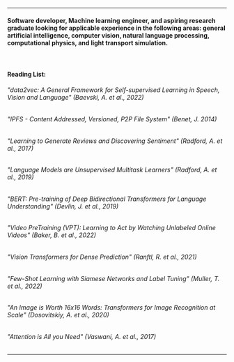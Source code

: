___
#### Software developer, Machine learning engineer, and aspiring research graduate looking for applicable experience in the following areas: general artificial intelligence, computer vision, natural language processing, computational physics, and light transport simulation.

<br>

#### Reading List:
###### *"data2vec: A General Framework for Self-supervised Learning in Speech, Vision and Language" (Baevski, A. et al., 2022)* <br>
###### *"IPFS - Content Addressed, Versioned, P2P File System" (Benet, J. 2014)* <br>
###### *"Learning to Generate Reviews and Discovering Sentiment" (Radford, A. et al., 2017)* <br>
###### *"Language Models are Unsupervised Multitask Learners" (Radford, A. et al., 2019)* <br>
###### *"BERT: Pre-training of Deep Bidirectional Transformers for Language Understanding" (Devlin, J. et al., 2019)* <br>
###### *"Video PreTraining (VPT): Learning to Act by Watching Unlabeled Online Videos" (Baker, B. et al., 2022)* <br>
###### *"Vision Transformers for Dense Prediction" (Ranftl, R. et al., 2021)* <br>
###### *"Few-Shot Learning with Siamese Networks and Label Tuning" (Muller, T. et al., 2022)* <br>
###### *"An Image is Worth 16x16 Words: Transformers for Image Recognition at Scale" (Dosovitskiy, A. et al., 2020)* <br>
###### *"Attention is All you Need" (Vaswani, A. et al., 2017)* <br>
___

